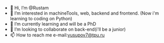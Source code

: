 - 👋 Hi, I’m @Rustam
- 👀 I’m interested in machineTools, web, backend and frontend. (Now i'm learning to coding on Python)
- 🌱 I’m currently learning and will be a PhD
- 💞️ I’m looking to collaborate on back-end(i'll be a junior)
- 📫 How to reach me e-mail:yusupov7@tpu.ru

<!---
Nvrus/Nvrus is a ✨ special ✨ repository because its `README.md` (this file) appears on your GitHub profile.
You can click the Preview link to take a look at your changes.
--->

